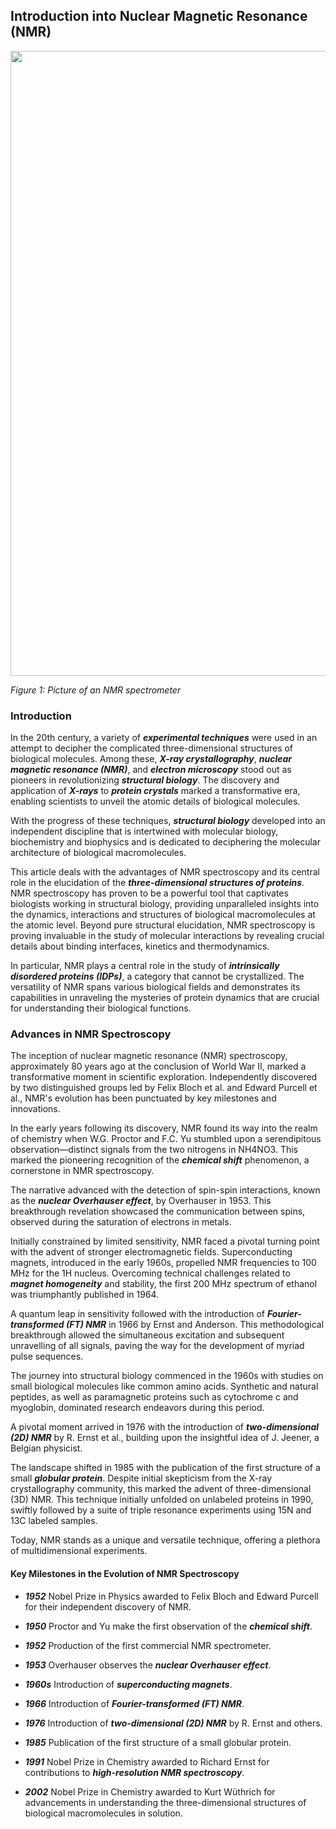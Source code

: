 ## Introduction into Nuclear Magnetic Resonance (NMR)  


<img src="https://github.com/LoqmanSamani/protein_structure_analysis/blob/systembiology/images/nmr-spectroscopy.jpg" width="1000">

*Figure 1: Picture of an NMR spectrometer*


### Introduction

In the 20th century, a variety of ***experimental techniques*** were used in an attempt to decipher the complicated three-dimensional structures of biological molecules. Among these, ***X-ray crystallography***, ***nuclear magnetic resonance (NMR)***, and ***electron microscopy*** stood out as pioneers in revolutionizing ***structural biology***. The discovery and application of ***X-rays*** to ***protein crystals*** marked a transformative era, enabling scientists to unveil the atomic details of biological molecules.

With the progress of these techniques, ***structural biology*** developed into an independent discipline that is intertwined with molecular biology, biochemistry and biophysics and is dedicated to deciphering the molecular architecture of biological macromolecules.

This article deals with the advantages of NMR spectroscopy and its central role in the elucidation of the ***three-dimensional structures of proteins***. NMR spectroscopy has proven to be a powerful tool that captivates biologists working in structural biology, providing unparalleled insights into the dynamics, interactions and structures of biological macromolecules at the atomic level. Beyond pure structural elucidation, NMR spectroscopy is proving invaluable in the study of molecular interactions by revealing crucial details about binding interfaces, kinetics and thermodynamics.

In particular, NMR plays a central role in the study of ***intrinsically disordered proteins (IDPs)***, a category that cannot be crystallized. The versatility of NMR spans various biological fields and demonstrates its capabilities in unraveling the mysteries of protein dynamics that are crucial for understanding their biological functions.


### Advances in NMR Spectroscopy

The inception of nuclear magnetic resonance (NMR) spectroscopy, approximately 80 years ago at the conclusion of World War II, marked a transformative moment in scientific exploration. Independently discovered by two distinguished groups led by Felix Bloch et al. and Edward Purcell et al., NMR's evolution has been punctuated by key milestones and innovations.

In the early years following its discovery, NMR found its way into the realm of chemistry when W.G. Proctor and F.C. Yu stumbled upon a serendipitous observation—distinct signals from the two nitrogens in NH4NO3. This marked the pioneering recognition of the ***chemical shift*** phenomenon, a cornerstone in NMR spectroscopy.

The narrative advanced with the detection of spin-spin interactions, known as the ***nuclear Overhauser effect***, by Overhauser in 1953. This breakthrough revelation showcased the communication between spins, observed during the saturation of electrons in metals.

Initially constrained by limited sensitivity, NMR faced a pivotal turning point with the advent of stronger electromagnetic fields. Superconducting magnets, introduced in the early 1960s, propelled NMR frequencies to 100 MHz for the 1H nucleus. Overcoming technical challenges related to ***magnet homogeneity*** and stability, the first 200 MHz spectrum of ethanol was triumphantly published in 1964.

A quantum leap in sensitivity followed with the introduction of ***Fourier-transformed (FT) NMR*** in 1966 by Ernst and Anderson. This methodological breakthrough allowed the simultaneous excitation and subsequent unravelling of all signals, paving the way for the development of myriad pulse sequences.

The journey into structural biology commenced in the 1960s with studies on small biological molecules like common amino acids. Synthetic and natural peptides, as well as paramagnetic proteins such as cytochrome c and myoglobin, dominated research endeavors during this period.

A pivotal moment arrived in 1976 with the introduction of ***two-dimensional (2D) NMR*** by R. Ernst et al., building upon the insightful idea of J. Jeener, a Belgian physicist.

The landscape shifted in 1985 with the publication of the first structure of a small ***globular protein***. Despite initial skepticism from the X-ray crystallography community, this marked the advent of three-dimensional (3D) NMR. This technique initially unfolded on unlabeled proteins in 1990, swiftly followed by a suite of triple resonance experiments using 15N and 13C labeled samples.

Today, NMR stands as a unique and versatile technique, offering a plethora of multidimensional experiments. 

#### Key Milestones in the Evolution of NMR Spectroscopy

- ***1952*** Nobel Prize in Physics awarded to Felix Bloch and Edward Purcell for their independent discovery of NMR.

- ***1950*** Proctor and Yu make the first observation of the ***chemical shift***.

- ***1952*** Production of the first commercial NMR spectrometer.

- ***1953*** Overhauser observes the ***nuclear Overhauser effect***.

- ***1960s*** Introduction of ***superconducting magnets***.

- ***1966*** Introduction of ***Fourier-transformed (FT) NMR***.

- ***1976*** Introduction of ***two-dimensional (2D) NMR*** by R. Ernst and others.

- ***1985*** Publication of the first structure of a small globular protein.

- ***1991*** Nobel Prize in Chemistry awarded to Richard Ernst for contributions to ***high-resolution NMR spectroscopy***.

- ***2002*** Nobel Prize in Chemistry awarded to Kurt Wüthrich for advancements in understanding the three-dimensional structures of biological macromolecules in solution.




